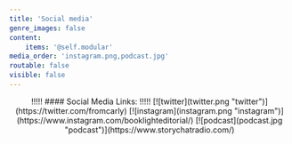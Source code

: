 ```yaml
---
title: 'Social media'
genre_images: false
content:
    items: '@self.modular'
media_order: 'instagram.png,podcast.jpg'
routable: false
visible: false
---
```


<center markdown="1">
!!!!! #### Social Media Links:
!!!!! [![twitter](twitter.png "twitter")](https://twitter.com/fromcarly) [![instagram](instagram.png "instagram")](https://www.instagram.com/booklighteditorial/) [![podcast](podcast.jpg "podcast")](https://www.storychatradio.com/)
</center>